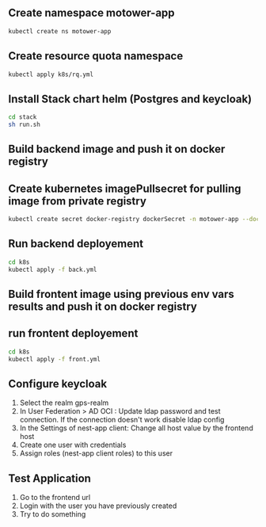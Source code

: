 ## Create namespace motower-app
```bash
kubectl create ns motower-app
```

## Create resource quota namespace
```bash
kubectl apply k8s/rq.yml
```

## Install Stack chart helm (Postgres and keycloak)
```bash
cd stack
sh run.sh
```

## Build backend image and push it on docker registry
## Create kubernetes imagePullsecret for pulling image from private registry
```bash
kubectl create secret docker-registry dockerSecret -n motower-app --docker-server= --docker-username= --docker-password=
```

## Run backend deployement
```bash
cd k8s
kubectl apply -f back.yml
```

## Build frontent image using previous env vars results and push it on docker registry

## run frontent deployement
```bash
cd k8s
kubectl apply -f front.yml
```
## Configure keycloak
  1. Select the realm gps-realm
  2. In User Federation > AD OCI : Update ldap password and test connection.
    If the connection doesn't work disable ldap config
  3. In the Settings of nest-app client: Change all host value by the frontend host
  4. Create one user with credentials
  5. Assign roles (nest-app client roles) to this user

## Test Application
  1. Go to the frontend url
  2. Login with the user you have previously created
  3. Try to do something
